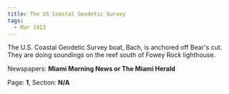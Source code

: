 ```yaml
---  
title: The US Coastal Geodetic Survey  
tags:  
  - Mar 1913  
---  
```

  
The U.S. Coastal Geodetic Survey boat, Bach, is anchored off Bear's cut. They are doing soundings on the reef south of Fowey Rock lighthouse.  
  
Newspapers: **Miami Morning News or The Miami Herald**  
  
Page: **1**, Section: **N/A** 
